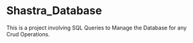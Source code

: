 # Shastra_Database
This is a project involving SQL Queries to Manage the Database for any Crud Operations.
